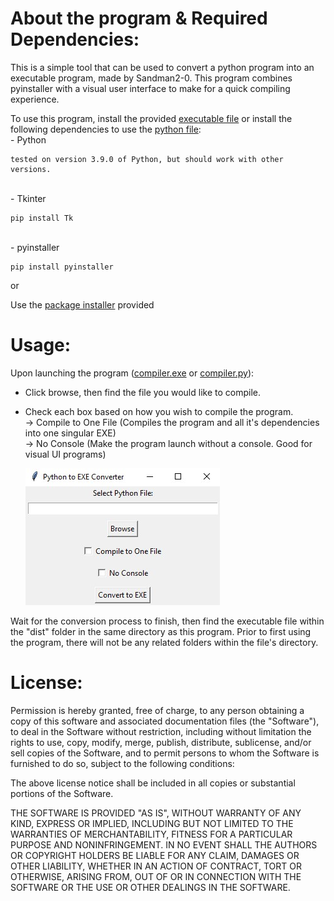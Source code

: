# About the program & Required Dependencies:

This is a simple tool that can be used to convert a python program into an executable program, made by Sandman2-0.
This program combines pyinstaller with a visual user interface to make for a quick compiling experience.

To use this program, install the provided [executable file](https://github.com/Sandman2-0/PythonToExe/blob/main/compiler.exe) or install the following dependencies to use the [python file](https://github.com/Sandman2-0/PythonToExe/blob/main/compiler.py):
<br/>- Python

    tested on version 3.9.0 of Python, but should work with other versions.

<br/>- Tkinter

    pip install Tk
<br/>- pyinstaller

    pip install pyinstaller

or 

Use the [package installer](https://github.com/Sandman2-0/PythonToExe/blob/main/package_installer.py) provided

# Usage:

Upon launching the program ([compiler.exe](https://github.com/Sandman2-0/PythonToExe/blob/main/compiler.exe) or [compiler.py](https://github.com/Sandman2-0/PythonToExe/blob/main/compiler.py)):
- Click browse, then find the file you would like to compile.
- Check each box based on how you wish to compile the program.
    <br/>-> Compile to One File (Compiles the program and all it's dependencies into one singular EXE)
    <br/>-> No Console (Make the program launch without a console. Good for visual UI programs)

  ![alt text](https://github.com/Sandman2-0/PythonToExe/blob/main/preview.jpg)

Wait for the conversion process to finish, then find the executable file within the "dist" folder in the same directory as this program.
Prior to first using the program, there will not be any related folders within the file's directory.

# License:

Permission is hereby granted, free of charge, to any person obtaining a copy of this software and associated documentation files (the "Software"), to deal in the Software without restriction, including without limitation the rights to use, copy, modify, merge, publish, distribute, sublicense, and/or sell copies of the Software, and to permit persons to whom the Software is furnished to do so, subject to the following conditions:

The above license notice shall be included in all copies or substantial portions of the Software.

THE SOFTWARE IS PROVIDED "AS IS", WITHOUT WARRANTY OF ANY KIND, EXPRESS OR IMPLIED, INCLUDING BUT NOT LIMITED TO THE WARRANTIES OF MERCHANTABILITY, FITNESS FOR A PARTICULAR PURPOSE AND NONINFRINGEMENT. IN NO EVENT SHALL THE AUTHORS OR COPYRIGHT HOLDERS BE LIABLE FOR ANY CLAIM, DAMAGES OR OTHER LIABILITY, WHETHER IN AN ACTION OF CONTRACT, TORT OR OTHERWISE, ARISING FROM, OUT OF OR IN CONNECTION WITH THE SOFTWARE OR THE USE OR OTHER DEALINGS IN THE SOFTWARE.
